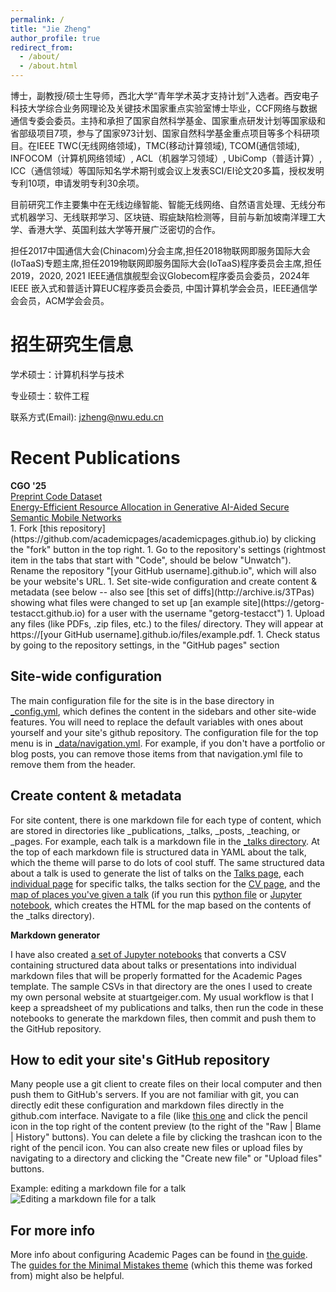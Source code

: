 ```yaml
---
permalink: /
title: "Jie Zheng"
author_profile: true
redirect_from: 
  - /about/
  - /about.html
---
```


博士，副教授/硕士生导师，西北大学“青年学术英才支持计划”入选者。西安电子科技大学综合业务网理论及关键技术国家重点实验室博士毕业，CCF网络与数据通信专委会委员。主持和承担了国家自然科学基金、国家重点研发计划等国家级和省部级项目7项，参与了国家973计划、国家自然科学基金重点项目等多个科研项目。在IEEE TWC(无线网络领域)，TMC(移动计算领域), TCOM(通信领域), INFOCOM（计算机网络领域）, ACL（机器学习领域）, UbiComp（普适计算）, ICC（通信领域）等国际知名学术期刊或会议上发表SCI/EI论文20多篇，授权发明专利10项，申请发明专利30余项。

目前研究工作主要集中在无线边缘智能、智能无线网络、自然语言处理、无线分布式机器学习、无线联邦学习、区块链、瑕疵缺陷检测等，目前与新加坡南洋理工大学、香港大学、英国利兹大学等开展广泛密切的合作。

担任2017中国通信大会(Chinacom)分会主席,担任2018物联网即服务国际大会(IoTaaS)专题主席,担任2019物联网即服务国际大会(IoTaaS)程序委员会主席,担任2019，2020, 2021 IEEE通信旗舰型会议Globecom程序委员会委员，2024年IEEE 嵌入式和普适计算EUC程序委员会委员, 中国计算机学会会员，IEEE通信学会会员，ACM学会会员。

招生研究生信息
======
学术硕士：计算机科学与技术

专业硕士：软件工程

联系方式(Email): jzheng@nwu.edu.cn

Recent Publications
======
<div class="row">
		<div class="column">
			<b>CGO &#39;25</b>
				</div>
		<div class="column">
<a class="btn btn-primary btn-outline btn-xs" href="https://zwang4.github.io/publications/cgo25.pdf" target="_blank" rel="noopener">
  Preprint
</a>
<a class="btn btn-primary btn-outline btn-xs" href="https://github.com/HuantWang/PROM/" target="_blank" rel="noopener">
  Code
</a>
<a class="btn btn-primary btn-outline btn-xs" href="https://github.com/HuantWang/PROM/" target="_blank" rel="noopener">
  Dataset
</a>
</div>
<div class="row">
 <a href="https://github.com/jzhengnwu/jzhengnwu.github.io/blob/master/_publications/Energy-Efficient_Resource_Allocation_in_Generative_AI-Aided_Secure_Semantic_Mobile_Networks.pdf" itemprop="name">Energy-Efficient Resource Allocation in Generative AI-Aided Secure Semantic Mobile Networks</a><br/>	
 </div>
1. Fork [this repository](https://github.com/academicpages/academicpages.github.io) by clicking the "fork" button in the top right. 
1. Go to the repository's settings (rightmost item in the tabs that start with "Code", should be below "Unwatch"). Rename the repository "[your GitHub username].github.io", which will also be your website's URL.
1. Set site-wide configuration and create content & metadata (see below -- also see [this set of diffs](http://archive.is/3TPas) showing what files were changed to set up [an example site](https://getorg-testacct.github.io) for a user with the username "getorg-testacct")
1. Upload any files (like PDFs, .zip files, etc.) to the files/ directory. They will appear at https://[your GitHub username].github.io/files/example.pdf.  
1. Check status by going to the repository settings, in the "GitHub pages" section

Site-wide configuration
------
The main configuration file for the site is in the base directory in [_config.yml](https://github.com/academicpages/academicpages.github.io/blob/master/_config.yml), which defines the content in the sidebars and other site-wide features. You will need to replace the default variables with ones about yourself and your site's github repository. The configuration file for the top menu is in [_data/navigation.yml](https://github.com/academicpages/academicpages.github.io/blob/master/_data/navigation.yml). For example, if you don't have a portfolio or blog posts, you can remove those items from that navigation.yml file to remove them from the header. 

Create content & metadata
------
For site content, there is one markdown file for each type of content, which are stored in directories like _publications, _talks, _posts, _teaching, or _pages. For example, each talk is a markdown file in the [_talks directory](https://github.com/academicpages/academicpages.github.io/tree/master/_talks). At the top of each markdown file is structured data in YAML about the talk, which the theme will parse to do lots of cool stuff. The same structured data about a talk is used to generate the list of talks on the [Talks page](https://academicpages.github.io/talks), each [individual page](https://academicpages.github.io/talks/2012-03-01-talk-1) for specific talks, the talks section for the [CV page](https://academicpages.github.io/cv), and the [map of places you've given a talk](https://academicpages.github.io/talkmap.html) (if you run this [python file](https://github.com/academicpages/academicpages.github.io/blob/master/talkmap.py) or [Jupyter notebook](https://github.com/academicpages/academicpages.github.io/blob/master/talkmap.ipynb), which creates the HTML for the map based on the contents of the _talks directory).

**Markdown generator**

I have also created [a set of Jupyter notebooks](https://github.com/academicpages/academicpages.github.io/tree/master/markdown_generator
) that converts a CSV containing structured data about talks or presentations into individual markdown files that will be properly formatted for the Academic Pages template. The sample CSVs in that directory are the ones I used to create my own personal website at stuartgeiger.com. My usual workflow is that I keep a spreadsheet of my publications and talks, then run the code in these notebooks to generate the markdown files, then commit and push them to the GitHub repository.

How to edit your site's GitHub repository
------
Many people use a git client to create files on their local computer and then push them to GitHub's servers. If you are not familiar with git, you can directly edit these configuration and markdown files directly in the github.com interface. Navigate to a file (like [this one](https://github.com/academicpages/academicpages.github.io/blob/master/_talks/2012-03-01-talk-1.md) and click the pencil icon in the top right of the content preview (to the right of the "Raw | Blame | History" buttons). You can delete a file by clicking the trashcan icon to the right of the pencil icon. You can also create new files or upload files by navigating to a directory and clicking the "Create new file" or "Upload files" buttons. 

Example: editing a markdown file for a talk
![Editing a markdown file for a talk](/images/editing-talk.png)

For more info
------
More info about configuring Academic Pages can be found in [the guide](https://academicpages.github.io/markdown/). The [guides for the Minimal Mistakes theme](https://mmistakes.github.io/minimal-mistakes/docs/configuration/) (which this theme was forked from) might also be helpful.
